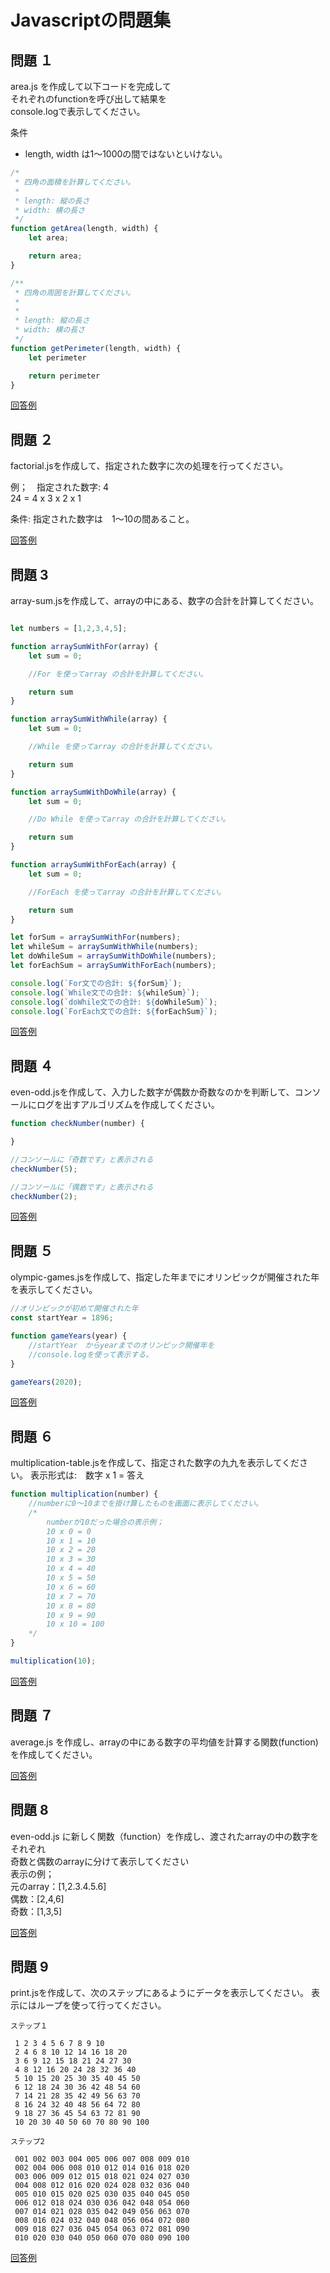 # Javascriptの問題集

## 問題 １

area.js を作成して以下コードを完成して\
それぞれのfunctionを呼び出して結果を\
console.logで表示してください。

条件

- length, width は1～1000の間ではないといけない。

```javascript
/*
 * 四角の面積を計算してください。
 *
 * length: 縦の長さ
 * width: 横の長さ
 */
function getArea(length, width) {
    let area;

    return area;
}

/**
 * 四角の周囲を計算してください。
 *
 *
 * length: 縦の長さ
 * width: 横の長さ
 */
function getPerimeter(length, width) {
    let perimeter

    return perimeter
}
```

[回答例](responses/question1.js)

## 問題 ２

factorial.jsを作成して、指定された数字に次の処理を行ってください。

例；　指定された数字: 4\
24 = 4 x 3 x 2 x 1

条件: 指定された数字は　1～10の間あること。

[回答例](responses/question2.js)

## 問題 3

array-sum.jsを作成して、arrayの中にある、数字の合計を計算してください。

```javascript

let numbers = [1,2,3,4,5];

function arraySumWithFor(array) {
    let sum = 0;

    //For を使ってarray の合計を計算してください。

    return sum
}

function arraySumWithWhile(array) {
    let sum = 0;

    //While を使ってarray の合計を計算してください。

    return sum
}

function arraySumWithDoWhile(array) {
    let sum = 0;

    //Do While を使ってarray の合計を計算してください。

    return sum
}

function arraySumWithForEach(array) {
    let sum = 0;

    //ForEach を使ってarray の合計を計算してください。

    return sum
}

let forSum = arraySumWithFor(numbers);
let whileSum = arraySumWithWhile(numbers);
let doWhileSum = arraySumWithDoWhile(numbers);
let forEachSum = arraySumWithForEach(numbers);

console.log(`For文での合計: ${forSum}`);
console.log(`While文での合計: ${whileSum}`);
console.log(`doWhile文での合計: ${doWhileSum}`);
console.log(`ForEach文での合計: ${forEachSum}`);

```

[回答例](responses/question3.js)

## 問題 ４

even-odd.jsを作成して、入力した数字が偶数か奇数なのかを判断して、コンソールにログを出すアルゴリズムを作成してください。

```javascript
function checkNumber(number) {

}

//コンソールに「奇数です」と表示される
checkNumber(5);

//コンソールに「偶数です」と表示される
checkNumber(2);
```

[回答例](responses/question4.js)

## 問題 ５

olympic-games.jsを作成して、指定した年までにオリンピックが開催された年を表示してください。

```javascript
//オリンピックが初めて開催された年
const startYear = 1896;

function gameYears(year) {
    //startYear　からyearまでのオリンピック開催年を
    //console.logを使って表示する。
}

gameYears(2020);
```

[回答例](responses/question5.js)

## 問題 ６

multiplication-table.jsを作成して、指定された数字の九九を表示してください。
表示形式は:　数字 x 1 = 答え

```javascript
function multiplication(number) {
    //numberに0～10までを掛け算したものを画面に表示してください。
    /*
        numberが10だった場合の表示例；
        10 x 0 = 0
        10 x 1 = 10
        10 x 2 = 20
        10 x 3 = 30
        10 x 4 = 40
        10 x 5 = 50
        10 x 6 = 60
        10 x 7 = 70
        10 x 8 = 80
        10 x 9 = 90
        10 x 10 = 100
    */
}

multiplication(10);
```

[回答例](responses/question6.js)

## 問題 ７

average.js を作成し、arrayの中にある数字の平均値を計算する関数(function)を作成してください。

[回答例](response/question7.js)

## 問題 8

even-odd.js に新しく関数（function）を作成し、渡されたarrayの中の数字をそれぞれ\
奇数と偶数のarrayに分けて表示してください\
表示の例；\
元のarray：[1,2.3.4.5.6]\
偶数：[2,4,6]\
奇数：[1,3,5]

[回答例](responses/question8.js)

## 問題 9

print.jsを作成して、次のステップにあるようにデータを表示してください。
表示にはループを使って行ってください。

```console
ステップ１

 1 2 3 4 5 6 7 8 9 10
 2 4 6 8 10 12 14 16 18 20
 3 6 9 12 15 18 21 24 27 30
 4 8 12 16 20 24 28 32 36 40
 5 10 15 20 25 30 35 40 45 50
 6 12 18 24 30 36 42 48 54 60
 7 14 21 28 35 42 49 56 63 70
 8 16 24 32 40 48 56 64 72 80
 9 18 27 36 45 54 63 72 81 90
 10 20 30 40 50 60 70 80 90 100
```

```console
ステップ2

 001 002 003 004 005 006 007 008 009 010
 002 004 006 008 010 012 014 016 018 020
 003 006 009 012 015 018 021 024 027 030
 004 008 012 016 020 024 028 032 036 040
 005 010 015 020 025 030 035 040 045 050
 006 012 018 024 030 036 042 048 054 060
 007 014 021 028 035 042 049 056 063 070
 008 016 024 032 040 048 056 064 072 080
 009 018 027 036 045 054 063 072 081 090
 010 020 030 040 050 060 070 080 090 100
```

[回答例](responses/question9.js)
